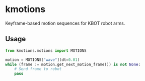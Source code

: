 # kmotions

Keyframe-based motion sequences for KBOT robot arms.

## Usage

```python
from kmotions.motions import MOTIONS

motion = MOTIONS["wave"](dt=0.01)
while (frame := motion.get_next_motion_frame()) is not None:
    # Send frame to robot
    pass
```


